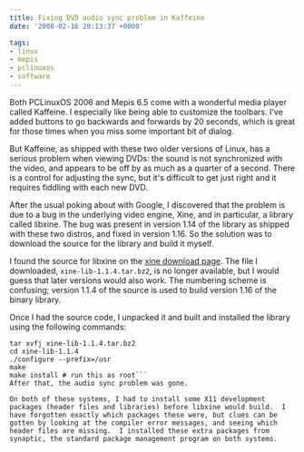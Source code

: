 ```yaml
---
title: Fixing DVD audio sync problem in Kaffeine
date: '2008-02-16 20:13:37 +0000'

tags:
- linux
- mepis
- pclinuxos
- software
---
```

Both PCLinuxOS 2006 and Mepis 6.5 come with a wonderful media player called Kaffeine.  I especially like being able to customize the toolbars.  I've added buttons to go backwards and forwards by 20 seconds, which is great for those times when you miss some important bit of dialog.

But Kaffeine, as shipped with these two older versions of Linux, has a serious problem when viewing DVDs: the sound is not synchronized with the video, and appears to be off by as much as a quarter of a second.  There is a control for adjusting the sync, but it's difficult to get just right and it requires fiddling with each new DVD.

After the usual poking about with Google, I discovered that the problem is due to a bug in the underlying video engine, Xine, and in particular, a library called libxine.  The bug was present in version 1.14 of the library as shipped with these two distros, and fixed in version 1.16.  So the solution was to download the source for the library and build it myself.

I found the source for libxine on the [xine download page](http://xinehq.de/index.php/download).  The file I downloaded, `xine-lib-1.1.4.tar.bz2`, is no longer available, but I would guess that later versions would also work.  The numbering scheme is confusing; version 1.1.4 of the source is used to build version 1.16 of the binary library.

Once I had the source code, I unpacked it and built and installed the library using the following commands:
```
tar xvfj xine-lib-1.1.4.tar.bz2
cd xine-lib-1.1.4
./configure --prefix=/usr
make
make install # run this as root```
After that, the audio sync problem was gone.

On both of these systems, I had to install some X11 development packages (header files and libraries) before libxine would build.  I have forgotten exactly which packages these were, but clues can be gotten by looking at the compiler error messages, and seeing which header files are missing.  I installed these extra packages from synaptic, the standard package management program on both systems.
